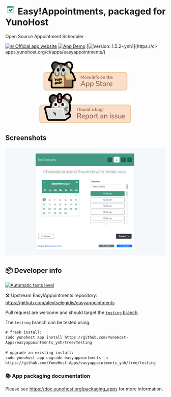 <!--
N.B.: This README was automatically generated by <https://github.com/YunoHost/apps_tools/blob/main/readme_generator>
It shall NOT be edited by hand.
-->

<h1>
  <img src="https://raw.githubusercontent.com/YunoHost/apps/main/logos/easyappointments.png" width="32px" alt="Logo of Easy!Appointments">
  Easy!Appointments, packaged for YunoHost
</h1>

Open Source Appointment Scheduler

[![🌐 Official app website](https://img.shields.io/badge/Official_app_website-darkgreen?style=for-the-badge)](https://easyappointments.org/)
[![App Demo](https://img.shields.io/badge/App_Demo-blue?style=for-the-badge)](https://demo.easyappointments.org/)
[![Version: 1.5.2~ynh1](https://img.shields.io/badge/Version-1.5.2~ynh1-rgb(18,138,11)?style=for-the-badge)](https://ci-apps.yunohost.org/ci/apps/easyappointments/)

<div align="center">
<a href="https://apps.yunohost.org/app/easyappointments"><img height="100px" src="https://github.com/YunoHost/yunohost-artwork/raw/refs/heads/main/badges/neopossum-badges/badge_more_info_on_the_appstore.svg"/></a>
<a href="https://github.com/YunoHost-Apps/easyappointments_ynh/issues"><img height="100px" src="https://github.com/YunoHost/yunohost-artwork/raw/refs/heads/main/badges/neopossum-badges/badge_report_an_issue.svg"/></a>
</div>


## Screenshots
![Screenshot of Easy!Appointments](./doc/screenshots/screenshots.png)

## 📦 Developer info

[![Automatic tests level](https://apps.yunohost.org/badge/cilevel/easyappointments)](https://ci-apps.yunohost.org/ci/apps/easyappointments/)

🛠️ Upstream Easy!Appointments repository: <https://github.com/alextselegidis/easyappointments>

Pull request are welcome and should target the [`testing` branch](https://github.com/YunoHost-Apps/easyappointments_ynh/tree/testing).

The `testing` branch can be tested using:
```
# fresh install:
sudo yunohost app install https://github.com/YunoHost-Apps/easyappointments_ynh/tree/testing

# upgrade an existing install:
sudo yunohost app upgrade easyappointments -u https://github.com/YunoHost-Apps/easyappointments_ynh/tree/testing
```

### 📚 App packaging documentation

Please see <https://doc.yunohost.org/packaging_apps> for more information.